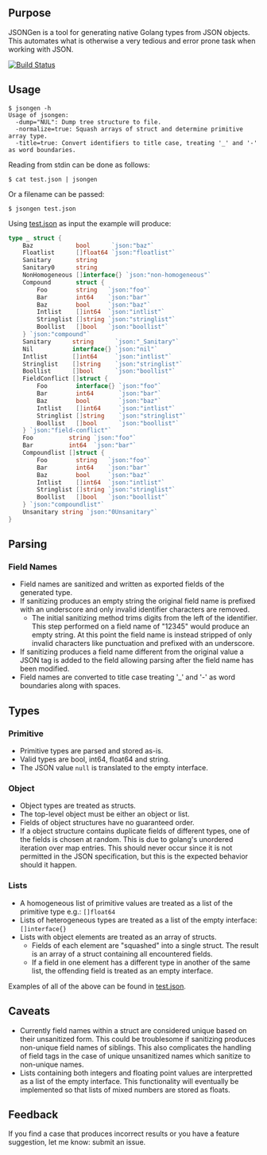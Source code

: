 ## Purpose
JSONGen is a tool for generating native Golang types from JSON objects. This automates what is otherwise a very tedious and error prone task when working with JSON.

[![Build Status](https://travis-ci.org/bemasher/JSONGen.svg?branch=master)](https://travis-ci.org/bemasher/JSONGen)

## Usage

```
$ jsongen -h
Usage of jsongen:
  -dump="NUL": Dump tree structure to file.
  -normalize=true: Squash arrays of struct and determine primitive array type.
  -title=true: Convert identifiers to title case, treating '_' and '-' as word boundaries.
```

Reading from stdin can be done as follows:
```
$ cat test.json | jsongen
```

Or a filename can be passed:
```
$ jsongen test.json
```

Using [test.json](test.json) as input the example will produce:
```go
type _ struct {
	Baz            bool      `json:"baz"`
	Floatlist      []float64 `json:"floatlist"`
	Sanitary       string
	Sanitary0      string
	NonHomogeneous []interface{} `json:"non-homogeneous"`
	Compound       struct {
		Foo        string   `json:"foo"`
		Bar        int64    `json:"bar"`
		Baz        bool     `json:"baz"`
		Intlist    []int64  `json:"intlist"`
		Stringlist []string `json:"stringlist"`
		Boollist   []bool   `json:"boollist"`
	} `json:"compound"`
	Sanitary      string      `json:"_Sanitary"`
	Nil           interface{} `json:"nil"`
	Intlist       []int64     `json:"intlist"`
	Stringlist    []string    `json:"stringlist"`
	Boollist      []bool      `json:"boollist"`
	FieldConflict []struct {
		Foo        interface{} `json:"foo"`
		Bar        int64       `json:"bar"`
		Baz        bool        `json:"baz"`
		Intlist    []int64     `json:"intlist"`
		Stringlist []string    `json:"stringlist"`
		Boollist   []bool      `json:"boollist"`
	} `json:"field-conflict"`
	Foo          string `json:"foo"`
	Bar          int64  `json:"bar"`
	Compoundlist []struct {
		Foo        string   `json:"foo"`
		Bar        int64    `json:"bar"`
		Baz        bool     `json:"baz"`
		Intlist    []int64  `json:"intlist"`
		Stringlist []string `json:"stringlist"`
		Boollist   []bool   `json:"boollist"`
	} `json:"compoundlist"`
	Unsanitary string `json:"0Unsanitary"`
} 
```

## Parsing
### Field Names
  * Field names are sanitized and written as exported fields of the generated type.
  * If sanitizing produces an empty string the original field name is prefixed with an underscore and only invalid identifier characters are removed.
    * The initial sanitizing method trims digits from the left of the identifier. This step performed on a field name of "12345" would produce an empty string. At this point the field name is instead stripped of only invalid characters like punctuation and prefixed with an underscore.
  * If sanitizing produces a field name different from the original value a JSON tag is added to the field allowing parsing after the field name has been modified.
  * Field names are converted to title case treating '_' and '-' as word boundaries along with spaces.

## Types
### Primitive
  * Primitive types are parsed and stored as-is.
  * Valid types are bool, int64, float64 and string.
  * The JSON value `null` is translated to the empty interface.

### Object
  * Object types are treated as structs.
  * The top-level object must be either an object or list.
  * Fields of object structures have no guaranteed order.
  * If a object structure contains duplicate fields of different types, one of the fields is chosen at random. This is due to golang's unordered iteration over map entries. This should never occur since it is not permitted in the JSON specification, but this is the expected behavior should it happen.

### Lists
  * A homogeneous list of primitive  values are treated as a list of the primitive type e.g.: `[]float64`
  * Lists of heterogeneous types are treated as a list of the empty interface: `[]interface{}`
  * Lists with object elements are treated as an array of structs.
    * Fields of each element are "squashed" into a single struct. The result is an array of a struct containing all encountered fields.
    * If a field in one element has a different type in another of the same list, the offending field is treated as an empty interface.

Examples of all of the above can be found in [test.json](test.json).

## Caveats
  * Currently field names within a struct are considered unique based on their unsanitized form. This could be troublesome if sanitizing produces non-unique field names of siblings. This also complicates the handling of field tags in the case of unique unsanitized names which sanitize to non-unique names.
  * Lists containing both integers and floating point values are interpretted as a list of the empty interface. This functionality will eventually be implemented so that lists of mixed numbers are stored as floats.

## Feedback
If you find a case that produces incorrect results or you have a feature suggestion, let me know: submit an issue.
